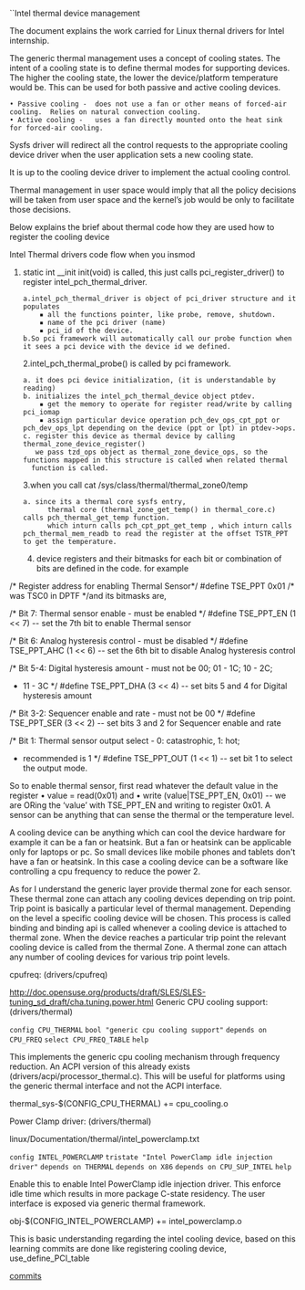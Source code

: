 ``Intel thermal device management

The document explains the work carried for Linux thernal drivers for Intel internship.

The generic thermal management uses a concept of cooling states. 
The intent of a cooling state is to define thermal modes for supporting devices. 
The higher the cooling state, the lower the device/platform temperature would be. 
This can be used for both passive and active cooling devices.

    • Passive cooling -  does not use a fan or other means of forced-air cooling.  Relies on natural convection cooling.
    • Active cooling -   uses a fan directly mounted onto the heat sink for forced-air cooling. 
  
Sysfs driver will redirect all the control requests to the appropriate cooling device driver when the user application sets a new cooling state. 

It is up to the cooling device driver to  implement the actual cooling control.

Thermal management in user space would imply that all the policy decisions will be taken from user space and the kernel’s job would be only to facilitate those decisions.

Below explains the brief about thermal code how they are used how to register the cooling device

Intel Thermal drivers code flow when you insmod 
 1. static int __init init(void) is called, this just calls pci_register_driver() to register intel_pch_thermal_driver.

        a.intel_pch_thermal_driver is object of pci_driver structure and it populates
            ▪ all the functions pointer, like probe, remove, shutdown. 
            ▪ name of the pci driver (name)
            ▪ pci_id of the device.	
        b.So pci framework will automatically call our probe function when it sees a pci device with the device id we defined. 
      
    2.intel_pch_thermal_probe() is called by pci framework.

        a. it does pci device initialization, (it is understandable by reading)
        b. initializes the intel_pch_thermal_device object ptdev.
            ▪ get the memory to operate for register read/write by calling pci_iomap
            ▪ assign particular device operation pch_dev_ops_cpt_ppt or pch_dev_ops_lpt depending on the device (ppt or lpt) in ptdev->ops.                   
        c. register this device as thermal device by calling thermal_zone_device_register()
           we pass tzd_ops object as thermal_zone_device_ops, so the functions mapped in this structure is called when related thermal 
          function is called.
    3.when you call cat /sys/class/thermal/thermal_zone0/temp

        a. since its a thermal core sysfs entry, 
              thermal core (thermal_zone_get_temp() in thermal_core.c) calls pch_thermal_get_temp function.
              which inturn calls pch_cpt_ppt_get_temp , which inturn calls pch_thermal_mem_readb to read the register at the offset TSTR_PPT to get the temperature. 
     

    4. device registers and their bitmasks for each bit or combination of bits are defined in the code. for example

/* Register address for enabling Thermal Sensor*/
#define TSE_PPT	0x01 /* was TSC0 in DPTF */and its bitmasks are,

/* Bit 7: Thermal sensor enable - must be enabled */
#define TSE_PPT_EN	(1 << 7)  -- set the 7th bit to enable Thermal sensor

/* Bit 6: Analog hysteresis control - must be disabled */
#define TSE_PPT_AHC   (1 << 6) -- set the 6th bit to disable Analog hysteresis control 

/* Bit 5-4: Digital hysteresis amount - must not be 00; 01 - 1C; 10 - 2C;
 *   11 - 3C
 */
#define TSE_PPT_DHA   (3 << 4)  -- set bits 5 and 4 for  Digital hysteresis amount

/* Bit 3-2: Sequencer enable and rate - must not be 00 */
#define TSE_PPT_SER   (3 << 2) -- set bits 3 and 2 for Sequencer enable and rate

/* Bit 1: Thermal sensor output select - 0: catastrophic, 1: hot;
 * recommended is 1
 */
#define TSE_PPT_OUT   (1 << 1) -- set bit 1 to select the output mode.


So to enable thermal sensor, first read whatever the default value in the register
    •  value = read(0x01) and 
    •  write (value|TSE_PPT_EN, 0x01) -- we are ORing the ‘value’ with TSE_PPT_EN and writing to register 0x01.
A sensor can be anything that can sense the thermal or the temperature level.

A cooling device can be anything which can cool the device hardware for example it can be a  fan or heatsink. But a fan or heatsink can be applicable only for laptops or pc. So small devices like mobile phones and tablets don't have a fan or heatsink. In this case a cooling device can be a software like controlling a cpu frequency to reduce the power 2.

As for I understand the generic layer provide thermal zone for each sensor.  These thermal zone can attach any cooling devices depending on trip point. Trip point is basically a particular level of thermal management. Depending on the level a specific cooling device will be chosen. This process is called binding and  binding api is called whenever a cooling device is attached to thermal zone. When the device reaches a particular trip point the relevant cooling device is called  from the thermal Zone. A thermal  zone can attach any number of cooling devices for various trip point levels.

cpufreq: (drivers/cpufreq)

http://doc.opensuse.org/products/draft/SLES/SLES-tuning_sd_draft/cha.tuning.power.html
Generic  CPU cooling support: (drivers/thermal)

 `config CPU_THERMAL`
    	`bool "generic cpu cooling support"`
    	`depends on CPU_FREQ`
    	`select CPU_FREQ_TABLE`
    	`help`

This implements the generic cpu cooling mechanism through frequency
reduction. An ACPI version of this already exists (drivers/acpi/processor_thermal.c).
This will be useful for platforms using the generic thermal interface and not the ACPI interface.

thermal_sys-$(CONFIG_CPU_THERMAL)   	+= cpu_cooling.o


Power Clamp driver: (drivers/thermal)

linux/Documentation/thermal/intel_powerclamp.txt
   
   `config INTEL_POWERCLAMP`
        `tristate "Intel PowerClamp idle injection driver"`
	`depends on THERMAL`
 	`depends on X86`
  	`depends on CPU_SUP_INTEL`
 	`help`

Enable this to enable Intel PowerClamp idle injection driver. This
enforce idle time which results in more package C-state residency. The
user interface is exposed via generic thermal framework.

obj-$(CONFIG_INTEL_POWERCLAMP)  += intel_powerclamp.o

This is basic understanding regarding the intel cooling device, based on this learning commits are done 
like registering cooling device, use_define_PCI_table 

[commits](https://github.com/hemaprathaban/thermal/commits/hema_thermal)


